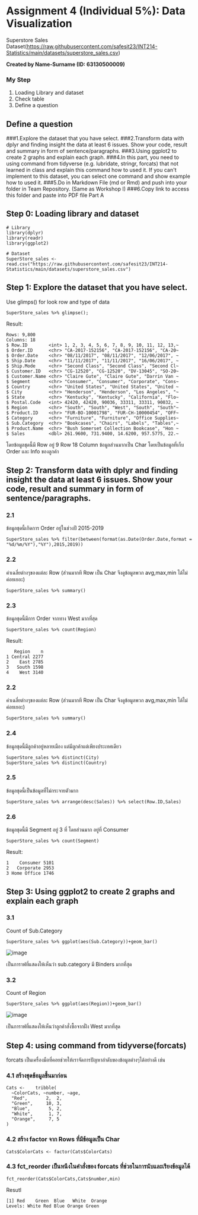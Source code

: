 # Assignment 4 (Individual 5%): Data Visualization

Superstore Sales Dataset(https://raw.githubusercontent.com/safesit23/INT214-Statistics/main/datasets/superstore_sales.csv)

**Created by Name-Surname (ID: 63130500009)**

### My Step
1. Loading Library and dataset
2. Check table
3. Define a question

## Define a question

###1.Explore the dataset that you have select.
###2.Transform data with dplyr and finding insight the data at least 6 issues. Show your code, result and summary in form of sentence/paragraphs.
###3.Using ggplot2 to create 2 graphs and explain each graph.
###4.In this part, you need to using command from tidyverse (e.g. lubridate, stringr, forcats) that not learned in class and explain this command how to used it. If you can't implement to this dataset, you can select one command and show example how to used it.
###5.Do in Markdown File (md or Rmd) and push into your folder in Team Repository. (Same as Workshop I)
###6.Copy link to access this folder and paste into PDF file Part A


## Step 0: Loading library and dataset

```
# Library
library(dplyr)
library(readr)      
library(ggplot2)

# Dataset
SuperStore_sales <- read.csv("https://raw.githubusercontent.com/safesit23/INT214-Statistics/main/datasets/superstore_sales.csv")
```

## Step 1: Explore the dataset that you have select.

Use glimps() for look row and type of data
```
SuperStore_sales %>% glimpse();
```
Result:
```
Rows: 9,800
Columns: 18
$ Row.ID        <int> 1, 2, 3, 4, 5, 6, 7, 8, 9, 10, 11, 12, 13,~
$ Order.ID      <chr> "CA-2017-152156", "CA-2017-152156", "CA-20~
$ Order.Date    <chr> "08/11/2017", "08/11/2017", "12/06/2017", ~
$ Ship.Date     <chr> "11/11/2017", "11/11/2017", "16/06/2017", ~
$ Ship.Mode     <chr> "Second Class", "Second Class", "Second Cl~
$ Customer.ID   <chr> "CG-12520", "CG-12520", "DV-13045", "SO-20~
$ Customer.Name <chr> "Claire Gute", "Claire Gute", "Darrin Van ~
$ Segment       <chr> "Consumer", "Consumer", "Corporate", "Cons~
$ Country       <chr> "United States", "United States", "United ~
$ City          <chr> "Henderson", "Henderson", "Los Angeles", "~
$ State         <chr> "Kentucky", "Kentucky", "California", "Flo~
$ Postal.Code   <int> 42420, 42420, 90036, 33311, 33311, 90032, ~
$ Region        <chr> "South", "South", "West", "South", "South"~
$ Product.ID    <chr> "FUR-BO-10001798", "FUR-CH-10000454", "OFF~
$ Category      <chr> "Furniture", "Furniture", "Office Supplies~
$ Sub.Category  <chr> "Bookcases", "Chairs", "Labels", "Tables",~
$ Product.Name  <chr> "Bush Somerset Collection Bookcase", "Hon ~
$ Sales         <dbl> 261.9600, 731.9400, 14.6200, 957.5775, 22.~
```
โดยข้อมูลชุดนี้มี Row อยู่ 9 Row 18 Column ข้อมูลส่วนมากเป็น Char โดยเป็นข้อมูลที่เก็บ Order และ Info ของลูกค้า

## Step 2: Transform data with dplyr and finding insight the data at least 6 issues. Show your code, result and summary in form of sentence/paragraphs.
### 2.1
ข้อมูลชุดนี้เกิดการ Order อยู่ในช่วงปี 2015-2019
```
SuperStore_sales %>% filter(between(format(as.Date(Order.Date,format = "%d/%m/%Y"),"%Y"),2015,2019))
```
### 2.2
ค่าเฉลี่ยต่างๆของแต่ละ Row (ส่วนมากที Row เป็น Char จึงดูข้อมูลพวก avg,max,min ได้ไม่ค่อยเยอะ)
```
SuperStore_sales %>% summary()
```
### 2.3
ข้อมูลชุดนี้มีการ Order จากทาง West มากที่สุด
```
SuperStore_sales %>% count(Region)
```
Result:
```
   Region    n
1 Central 2277
2    East 2785
3   South 1598
4    West 3140
```
### 2.2
ค่าเฉลี่ยต่างๆของแต่ละ Row (ส่วนมากที Row เป็น Char จึงดูข้อมูลพวก avg,max,min ได้ไม่ค่อยเยอะ)
```
SuperStore_sales %>% summary()
```
### 2.4
ข้อมูลชุดนี้มีลูกค้าอยู่หลายเมือง แต่มีลูกค้าแต่เพียงประเทศเดียว
```
SuperStore_sales %>% distinct(City)
SuperStore_sales %>% distinct(Country)
```
### 2.5
ข้อมูลชุดนี้เป็นข้อมูลที่ไม่กระจายตัวมาก
```
SuperStore_sales %>% arrange(desc(Sales)) %>% select(Row.ID,Sales) 
```
### 2.6
ข้อมูลชุดนี้มี Segment อยู่ 3 ที่ โดยส่วนมาก อยู่ที่ Consumer
```
SuperStore_sales %>% count(Segment) 
```
Result:
```
1    Consumer 5101
2   Corporate 2953
3 Home Office 1746
```
## Step 3: Using ggplot2 to create 2 graphs and explain each graph
### 3.1 
Count of Sub.Category
```
SuperStore_sales %>% ggplot(aes(Sub.Category))+geom_bar() 
```
![image](https://user-images.githubusercontent.com/72536629/138098368-9c0dd1e0-8f01-496d-bb4b-92e59034095a.png)

เป็นการาฟที่แสดงให้เห็นว่า sub.category มี Binders มากที่สุด

### 3.2 
Count of Region
```
SuperStore_sales %>% ggplot(aes(Region))+geom_bar() 
```
![image](https://user-images.githubusercontent.com/72536629/138098443-f65f0136-37e0-4aaf-858e-9f3b9fa7409d.png)


เป็นการาฟที่แสดงให้เห็นว่าลูกค้าสั่งซื้อจากฝั่ง West มากที่สุด

## Step 4: using command from tidyverse(forcats)
forcats เป็นเครื่องมือที่คอยช่วยให้เราจัดการปัญหาลำดับของข้อมูลต่างๆได้อย่างดี เช่น
### 4.1 สร้างชุดข้อมูลขึ้นมาก่อน
```
Cats <-    tribble(
  ~ColorCats, ~number, ~age,
  "Red",       2,  2,
  "Green",     10, 3,
  "Blue",       5, 2,
  "White",      1, 7,
  "Orange",     7, 5
)
```
### 4.2 สร้าง factor จาก Rows ที่มีข้อมูลเป็น Char
```
Cats$ColorCats <- factor(Cats$ColorCats)
```
### 4.3 fct_reorder เป็นหนึงในคำสั่งของ forcats ที่ช่วยในการนับและเรียงข้อมูลได้
```
fct_reorder(Cats$ColorCats,Cats$number,min)
```
Resutl
```
[1] Red    Green  Blue   White  Orange
Levels: White Red Blue Orange Green
```


